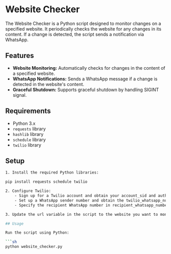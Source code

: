 # Website Checker

The Website Checker is a Python script designed to monitor changes on a specified website. It periodically checks the website for any changes in its content. If a change is detected, the script sends a notification via WhatsApp.

## Features

- **Website Monitoring:** Automatically checks for changes in the content of a specified website.
- **WhatsApp Notifications:** Sends a WhatsApp message if a change is detected in the website's content.
- **Graceful Shutdown:** Supports graceful shutdown by handling SIGINT signal.

## Requirements

- Python 3.x
- `requests` library
- `hashlib` library
- `schedule` library
- `twilio` library

## Setup

```sh
1. Install the required Python libraries:

pip install requests schedule twilio

2. Configure Twilio:
    - Sign up for a Twilio account and obtain your account_sid and auth_token.
    - Set up a WhatsApp sender number and obtain the twilio_whatsapp_number.
    - Specify the recipient WhatsApp number in recipient_whatsapp_number.

3. Update the url variable in the script to the website you want to monitor.

## Usage

Run the script using Python:

```sh
python website_checker.py